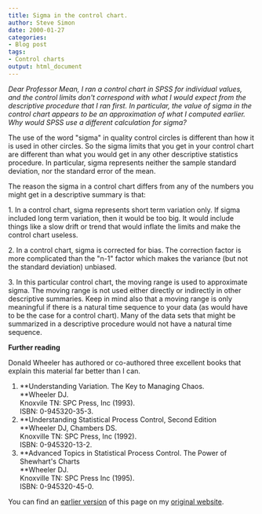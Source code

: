 ```yaml
---
title: Sigma in the control chart.
author: Steve Simon
date: 2000-01-27
categories:
- Blog post
tags:
- Control charts
output: html_document
---
```

*Dear Professor Mean, I ran a control chart in SPSS for individual
values, and the control limits don't correspond with what I would
expect from the descriptive procedure that I ran first. In particular,
the value of sigma in the control chart appears to be an approximation
of what I computed earlier. Why would SPSS use a different calculation
for sigma?*

The use of the word "sigma" in quality control circles is different
than how it is used in other circles. So the sigma limits that you get
in your control chart are different than what you would get in any other
descriptive statistics procedure. In particular, sigma represents
neither the sample standard deviation, nor the standard error of the
mean.

The reason the sigma in a control chart differs from any of the numbers
you might get in a descriptive summary is that:

1\. In a control chart, sigma represents short term variation only. If
sigma included long term variation, then it would be too big. It would
include things like a slow drift or trend that would inflate the limits
and make the control chart useless.

2\. In a control chart, sigma is corrected for bias. The correction
factor is more complicated than the "n-1" factor which makes the
variance (but not the standard deviation) unbiased.

3\. In this particular control chart, the moving range is used to
approximate sigma. The moving range is not used either directly or
indirectly in other descriptive summaries. Keep in mind also that a
moving range is only meaningful if there is a natural time sequence to
your data (as would have to be the case for a control chart). Many of
the data sets that might be summarized in a descriptive procedure would
not have a natural time sequence.

**Further reading**

Donald Wheeler has authored or co-authored three excellent books that
explain this material far better than I can.

1.  **Understanding Variation. The Key to Managing Chaos.\
    **Wheeler DJ.\
    Knoxvile TN: SPC Press, Inc (1993).\
    ISBN: 0-945320-35-3.
2.  **Understanding Statistical Process Control, Second Edition\
    **Wheeler DJ, Chambers DS.\
    Knoxville TN: SPC Press, Inc (1992).\
    ISBN: 0-945320-13-2.
3.  **Advanced Topics in Statistical Process Control. The Power of
    Shewhart's Charts\
    **Wheeler DJ.\
    Knoxville TN: SPC Press Inc (1995).\
    ISBN: 0-945320-45-0.

You can find an [earlier version](http://www.pmean.com/00/sigma.html) of this page on my [original website](http://www.pmean.com/original_site.html).
